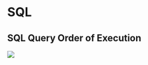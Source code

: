 # SQL

## SQL Query Order of Execution 

<!-- notecardId: 1697756866656 -->

<img src="https://cdn.sisense.com/wp-content/uploads/image-1-order-blog.png">
